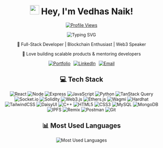 <div align="center">
  
# <img src="https://media.giphy.com/media/hvRJCLFzcasrR4ia7z/giphy.gif" width="30"> Hey, I'm Vedhas Naik!

[![Profile Views](https://komarev.com/ghpvc/?username=NaikVedhas&color=blueviolet&style=flat-square)](https://github.com/NaikVedhas)

<img src="https://readme-typing-svg.herokuapp.com?font=Fira+Code&pause=1000&color=58A6FF&center=true&vCenter=true&width=435&lines=Full+Stack+Developer;Blockchain+Developer;Web3+Speaker" alt="Typing SVG" />

🚀 Full-Stack Developer | Blockchain Enthusiast | Web3 Speaker

🔹 Love building scalable products & mentoring developers
<div style="display: flex; justify-content: center; gap: 10px;">
<a href="https://buildwithvedhas.vercel.app/" target="_blank" rel="noopener noreferrer">
  <img src="https://img.shields.io/badge/Portfolio-5F4B8B?style=for-the-badge&logo=homeassistant&logoColor=white" alt="Portfolio" />
</a>
<a href="https://www.linkedin.com/in/vedhas-naik-005378253/" target="_blank" rel="noopener noreferrer">
  <img src="https://img.shields.io/badge/LinkedIn-0A66C2?style=for-the-badge&logo=linkedin&logoColor=white" alt="LinkedIn" />
</a>
<a href="mailto:vedhasnaik121@gmail.com" target="_blank" rel="noopener noreferrer">
  <img src="https://img.shields.io/badge/Email-D14836?style=for-the-badge&logo=gmail&logoColor=white" alt="Email" />
</a>
</div>

## 💻 Tech Stack

<div align="center">

![React](https://img.shields.io/badge/-React.js-61DAFB?style=for-the-badge&logo=react&logoColor=black)
![Node](https://img.shields.io/badge/-Node.js-339933?style=for-the-badge&logo=node.js&logoColor=white)
![Express](https://img.shields.io/badge/-Express.js-000000?style=for-the-badge&logo=express&logoColor=white)
![JavaScript](https://img.shields.io/badge/-JavaScript-F7DF1E?style=for-the-badge&logo=javascript&logoColor=black)
![Python](https://img.shields.io/badge/-Python-3776AB?style=for-the-badge&logo=python&logoColor=white)
![TanStack Query](https://img.shields.io/badge/-TanStack_Query-FF4154?style=for-the-badge&logo=react-query&logoColor=white)
![Socket.io](https://img.shields.io/badge/-Socket.io-010101?style=for-the-badge&logo=socket.io&logoColor=white)
![Solidity](https://img.shields.io/badge/-Solidity-363636?style=for-the-badge&logo=solidity&logoColor=white)
![Web3.js](https://img.shields.io/badge/-Web3.js-F16822?style=for-the-badge&logo=web3.js&logoColor=white)
![Ethers.js](https://img.shields.io/badge/-Ethers.js-2535a0?style=for-the-badge&logo=ethereum&logoColor=white)
![Wagmi](https://img.shields.io/badge/-Wagmi-2d3748?style=for-the-badge&logo=ethereum&logoColor=white)
![Hardhat](https://img.shields.io/badge/-Hardhat-FFF100?style=for-the-badge&logo=ethereum&logoColor=black)
![TailwindCSS](https://img.shields.io/badge/-TailwindCSS-38B2AC?style=for-the-badge&logo=tailwind-css&logoColor=white)
![DaisyUI](https://img.shields.io/badge/-DaisyUI-5A0EF8?style=for-the-badge&logo=daisyui&logoColor=white)
![C++](https://img.shields.io/badge/-C++-00599C?style=for-the-badge&logo=cplusplus&logoColor=white)
![HTML5](https://img.shields.io/badge/-HTML5-E34F26?style=for-the-badge&logo=html5&logoColor=white)
![CSS3](https://img.shields.io/badge/-CSS3-1572B6?style=for-the-badge&logo=css3&logoColor=white)
![MySQL](https://img.shields.io/badge/-MySQL-4479A1?style=for-the-badge&logo=mysql&logoColor=white)
![MongoDB](https://img.shields.io/badge/-MongoDB-47A248?style=for-the-badge&logo=mongodb&logoColor=white)
![IPFS](https://img.shields.io/badge/-IPFS-65C2CB?style=for-the-badge&logo=ipfs&logoColor=white)
![Remix](https://img.shields.io/badge/-Remix_IDE-000000?style=for-the-badge&logo=ethereum&logoColor=white)
![Postman](https://img.shields.io/badge/-Postman-FF6C37?style=for-the-badge&logo=postman&logoColor=white)
![Git](https://img.shields.io/badge/-Git-F05032?style=for-the-badge&logo=git&logoColor=white)

</div>

## 📊 Most Used Languages
<div align="center">
<img src="https://github-readme-stats.vercel.app/api/top-langs/?username=NaikVedhas&layout=compact&theme=github_dark&hide_border=true&bg_color=0D1117&title_color=58A6FF&text_color=C9D1D9&icon_color=58A6FF&hide=Jupyter%20Notebook&card_width=445" alt="Most Used Languages" />
</div>
</div>

